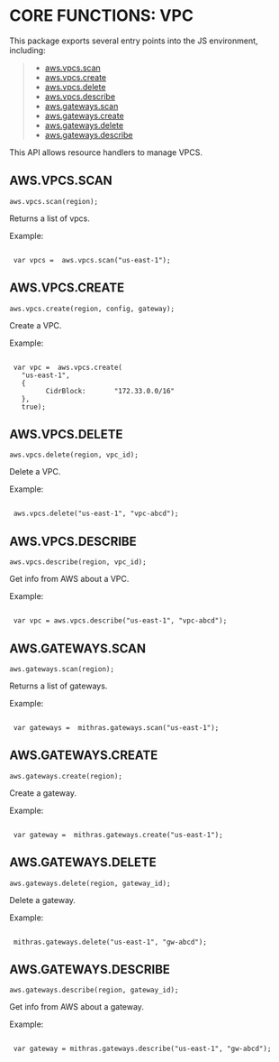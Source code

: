  


 # CORE FUNCTIONS: VPC


 

 This package exports several entry points into the JS environment,
 including:

 > * [aws.vpcs.scan](#vscan)
 > * [aws.vpcs.create](#vcreate)
 > * [aws.vpcs.delete](#vdelete)
 > * [aws.vpcs.describe](#vdescribe)
 > * [aws.gateways.scan](#gscan)
 > * [aws.gateways.create](#gcreate)
 > * [aws.gateways.delete](#gdelete)
 > * [aws.gateways.describe](#gdescribe)

 This API allows resource handlers to manage VPCS.

 ## AWS.VPCS.SCAN
 <a name="vscan"></a>
 `aws.vpcs.scan(region);`

 Returns a list of vpcs.

 Example:

 ```

  var vpcs =  aws.vpcs.scan("us-east-1");

 ```

 ## AWS.VPCS.CREATE
 <a name="vcreate"></a>
 `aws.vpcs.create(region, config, gateway);`

 Create a VPC.

 Example:

 ```

  var vpc =  aws.vpcs.create(
    "us-east-1",
    {
		  CidrBlock:       "172.33.0.0/16"
    },
    true);

 ```

 ## AWS.VPCS.DELETE
 <a name="vdelete"></a>
 `aws.vpcs.delete(region, vpc_id);`

 Delete a VPC.

 Example:

 ```

  aws.vpcs.delete("us-east-1", "vpc-abcd");

 ```

 ## AWS.VPCS.DESCRIBE
 <a name="vdescribe"></a>
 `aws.vpcs.describe(region, vpc_id);`

 Get info from AWS about a VPC.

 Example:

 ```

  var vpc = aws.vpcs.describe("us-east-1", "vpc-abcd");

 ```

 ## AWS.GATEWAYS.SCAN
 <a name="gscan"></a>
 `aws.gateways.scan(region);`

 Returns a list of gateways.

 Example:

 ```

  var gateways =  mithras.gateways.scan("us-east-1");

 ```

 ## AWS.GATEWAYS.CREATE
 <a name="gcreate"></a>
 `aws.gateways.create(region);`

 Create a gateway.

 Example:

 ```

  var gateway =  mithras.gateways.create("us-east-1");

 ```

 ## AWS.GATEWAYS.DELETE
 <a name="gdelete"></a>
 `aws.gateways.delete(region, gateway_id);`

 Delete a gateway.

 Example:

 ```

  mithras.gateways.delete("us-east-1", "gw-abcd");

 ```

 ## AWS.GATEWAYS.DESCRIBE
 <a name="gdescribe"></a>
 `aws.gateways.describe(region, gateway_id);`

 Get info from AWS about a gateway.

 Example:

 ```

  var gateway = mithras.gateways.describe("us-east-1", "gw-abcd");

 ```


